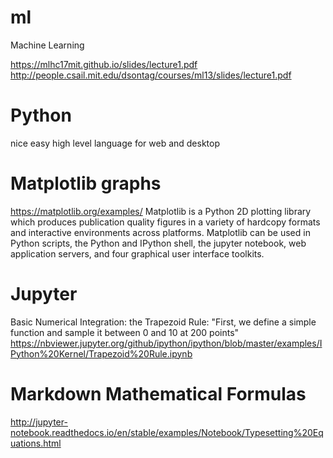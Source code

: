 # ml
Machine Learning 

https://mlhc17mit.github.io/slides/lecture1.pdf
http://people.csail.mit.edu/dsontag/courses/ml13/slides/lecture1.pdf

# Python
nice easy high level language for web and desktop

# Matplotlib graphs
https://matplotlib.org/examples/
Matplotlib is a Python 2D plotting library which produces publication quality figures in a variety of hardcopy formats and interactive environments across platforms. Matplotlib can be used in Python scripts, the Python and IPython shell, the jupyter notebook, web application servers, and four graphical user interface toolkits.

# Jupyter
Basic Numerical Integration: the Trapezoid Rule:
"First, we define a simple function and sample it between 0 and 10 at 200 points"
https://nbviewer.jupyter.org/github/ipython/ipython/blob/master/examples/IPython%20Kernel/Trapezoid%20Rule.ipynb

# Markdown Mathematical Formulas
http://jupyter-notebook.readthedocs.io/en/stable/examples/Notebook/Typesetting%20Equations.html
